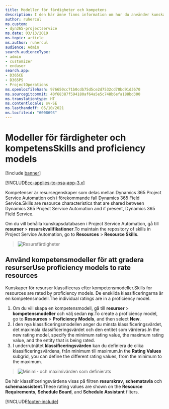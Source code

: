```yaml
---
title: Modeller för färdigheter och kompetens
description: I den här ämne finns information om hur du använder kunskaps- och färdighetsmodeller.
author: ruhercul
ms.custom:
- dyn365-projectservice
ms.date: 03/13/2019
ms.topic: article
ms.author: ruhercul
audience: Admin
search.audienceType:
- admin
- customizer
- enduser
search.app:
- D365CE
- D365PS
- ProjectOperations
ms.openlocfilehash: 976650cc71b0cdb75d5ce2d7532cd78bd91d3670
ms.sourcegitcommit: 40f68387f594180af64a5e5c748b6efa188bd300
ms.translationtype: HT
ms.contentlocale: sv-SE
ms.lasthandoff: 05/10/2021
ms.locfileid: "6008693"
---
```

# <a name="skills-and-proficiency-models"></a><span data-ttu-id="ebb5d-103">Modeller för färdigheter och kompetens</span><span class="sxs-lookup"><span data-stu-id="ebb5d-103">Skills and proficiency models</span></span>

[!include [banner](../includes/psa-now-project-operations.md)]

[!INCLUDE[cc-applies-to-psa-app-3.x](../includes/cc-applies-to-psa-app-3x.md)]

<span data-ttu-id="ebb5d-104">Kompetenser är resursegenskaper som delas mellan Dynamics 365 Project Service Automation och i förekommande fall Dynamics 365 Field Service.</span><span class="sxs-lookup"><span data-stu-id="ebb5d-104">Skills are resource characteristics that are shared between Dynamics 365 Project Service Automation and if present, Dynamics 365 Field Service.</span></span> 

<span data-ttu-id="ebb5d-105">Om du vill behålla kunskapsdatabasen i Project Service Automation, gå till **resurser** \> **resurskvalifikationer**.</span><span class="sxs-lookup"><span data-stu-id="ebb5d-105">To maintain the repository of skills in Project Service Automation, go to **Resources** \> **Resource Skills**.</span></span> 

> ![Resursfärdigheter](media/Resource-Management-image84.png)

## <a name="use-proficiency-models-to-rate-resources"></a><span data-ttu-id="ebb5d-107">Använd kompetensmodeller för att gradera resurser</span><span class="sxs-lookup"><span data-stu-id="ebb5d-107">Use proficiency models to rate resources</span></span>

<span data-ttu-id="ebb5d-108">Kunskaper för resurser klassificeras efter kompetensmodeller.</span><span class="sxs-lookup"><span data-stu-id="ebb5d-108">Skills for resources are rated by proficiency models.</span></span> <span data-ttu-id="ebb5d-109">De enskilda klassificeringarna är en kompetensmodell.</span><span class="sxs-lookup"><span data-stu-id="ebb5d-109">The individual ratings are in a proficiency model.</span></span> 

1. <span data-ttu-id="ebb5d-110">Om du vill skapa en kompetensmodell, gå till **resurser** \> **kompetensmodeller** och välj sedan **ny**.</span><span class="sxs-lookup"><span data-stu-id="ebb5d-110">To create a proficiency model, go to **Resources** \> **Proficiency Models**, and then select **New**.</span></span>
2. <span data-ttu-id="ebb5d-111">I den nya klassificeringsmodellen anger du minsta klassificeringsvärdet, det maximala klassificeringsvärdet och den entitet som värderas.</span><span class="sxs-lookup"><span data-stu-id="ebb5d-111">In the new rating model, specify the minimum rating value, the maximum rating value, and the entity that is being rated.</span></span>
3. <span data-ttu-id="ebb5d-112">I underrutnätet **klassificeringsvärden** kan du definiera de olika klassificeringsvärdena, från minimum till maximum.</span><span class="sxs-lookup"><span data-stu-id="ebb5d-112">In the **Rating Values** subgrid, you can define the different rating values, from the minimum to the maximum.</span></span>

> ![Minimi- och maximivärden som definierats](media/Resource-Management-image85.png)

<span data-ttu-id="ebb5d-114">De här klassificeringsvärdena visas på filtren **resurskrav**, **schematavla** och **schemaassistent**.</span><span class="sxs-lookup"><span data-stu-id="ebb5d-114">These rating values are shown on the **Resource Requirements**, **Schedule Board**, and **Schedule Assistant** filters.</span></span>


[!INCLUDE[footer-include](../includes/footer-banner.md)]